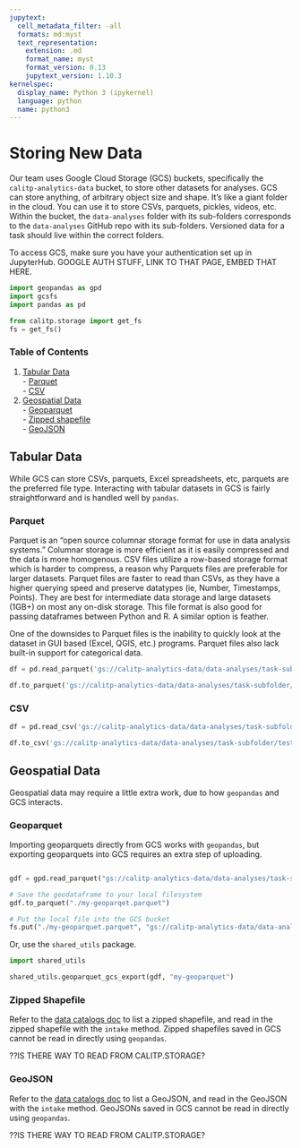 ```yaml
---
jupytext:
  cell_metadata_filter: -all
  formats: md:myst
  text_representation:
    extension: .md
    format_name: myst
    format_version: 0.13
    jupytext_version: 1.10.3
kernelspec:
  display_name: Python 3 (ipykernel)
  language: python
  name: python3
---
```


# Storing New Data

Our team uses Google Cloud Storage (GCS) buckets, specifically the `calitp-analytics-data` bucket, to store other datasets for analyses. GCS can store anything, of arbitrary object size and shape. It’s like a giant folder in the cloud. You can use it to store CSVs, parquets, pickles, videos, etc. Within the bucket, the `data-analyses` folder with its sub-folders corresponds to the `data-analyses`  GitHub repo with its sub-folders. Versioned data for a task should live within the correct folders.

To access GCS, make sure you have your authentication set up in JupyterHub.
GOOGLE AUTH STUFF, LINK TO THAT PAGE, EMBED THAT HERE.

```python
import geopandas as gpd
import gcsfs
import pandas as pd

from calitp.storage import get_fs
fs = get_fs()
```

### Table of Contents
1. [Tabular Data](#tabular-data)
<br> - [Parquet](#parquet)
<br>- [CSV](#csv)
1. [Geospatial Data](#geospatial-data)
<br> - [Geoparquet](#geoparquet)
<br> - [Zipped shapefile](#zipped-shapefile)
<br> - [GeoJSON](#geojson)

## Tabular Data

While GCS can store CSVs, parquets, Excel spreadsheets, etc, parquets are the preferred file type. Interacting with tabular datasets in GCS is fairly straightforward and is handled well by `pandas`.

### Parquet

Parquet is an “open source columnar storage format for use in data analysis systems.” Columnar storage is more efficient as it is easily compressed and the data is more homogenous. CSV files utilize a row-based storage format which is harder to compress, a reason why Parquets files are preferable for larger datasets. Parquet files are faster to read than CSVs, as they have a higher querying speed and preserve datatypes (ie, Number, Timestamps, Points). They are best for intermediate data storage and large datasets (1GB+) on most any on-disk storage. This file format is also good for passing dataframes between Python and R. A similar option is feather.

One of the downsides to Parquet files is the inability to quickly look at the dataset in GUI based (Excel, QGIS, etc.) programs. Parquet files also lack built-in support for categorical data.

```python
df = pd.read_parquet('gs://calitp-analytics-data/data-analyses/task-subfolder/test.parquet')

df.to_parquet('gs://calitp-analytics-data/data-analyses/task-subfolder/test.parquet')
```

### CSV

```python
df = pd.read_csv('gs://calitp-analytics-data/data-analyses/task-subfolder/test.csv')

df.to_csv('gs://calitp-analytics-data/data-analyses/task-subfolder/test.parquet')
```

## Geospatial Data

Geospatial data may require a little extra work, due to how `geopandas` and GCS interacts.

### Geoparquet

Importing geoparquets directly from GCS works with `geopandas`, but exporting geoparquets into GCS requires an extra step of uploading.

```python

gdf = gpd.read_parquet("gs://calitp-analytics-data/data-analyses/task-subfolder/my-geoparquet.parquet")

# Save the geodataframe to your local filesystem
gdf.to_parquet("./my-geoparqet.parquet")

# Put the local file into the GCS bucket
fs.put("./my-geoparquet.parquet", "gs://calitp-analytics-data/data-analyses/task-subfolder/my-geoparquet.parquet")
```

Or, use the `shared_utils` package.

```python
import shared_utils

shared_utils.geoparquet_gcs_export(gdf, "my-geoparquet")
```

### Zipped Shapefile

Refer to the [data catalogs doc](./08_data_catalogs.md#google-cloud-storage) to list a zipped shapefile, and read in the zipped shapefile with the `intake` method. Zipped shapefiles saved in GCS cannot be read in directly using `geopandas`.

??IS THERE WAY TO READ FROM CALITP.STORAGE?

### GeoJSON

Refer to the [data catalogs doc](./08_data_catalogs.md#google-cloud-storage) to list a GeoJSON, and read in the GeoJSON with the `intake` method. GeoJSONs saved in GCS cannot be read in directly using `geopandas`.

??IS THERE WAY TO READ FROM CALITP.STORAGE?
